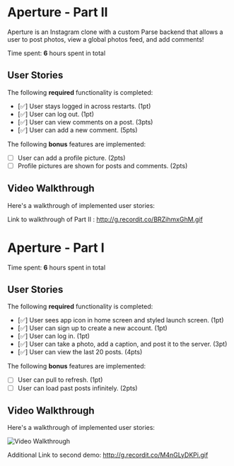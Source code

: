 # Aperture - Part II

Aperture is an Instagram clone with a custom Parse backend that allows a user to post photos, view a global photos feed, and add comments!

Time spent: **6** hours spent in total

## User Stories

The following **required** functionality is completed:

- [✅] User stays logged in across restarts. (1pt)
- [✅] User can log out. (1pt)
- [✅] User can view comments on a post. (3pts)
- [✅] User can add a new comment. (5pts)

The following **bonus** features are implemented:

- [ ] User can add a profile picture. (2pts)
- [ ] Profile pictures are shown for posts and comments. (2pts)

## Video Walkthrough

Here's a walkthrough of implemented user stories:

Link to walkthrough of Part II : http://g.recordit.co/BRZihmxGhM.gif

# Aperture - Part I

Time spent: **6** hours spent in total

## User Stories

The following **required** functionality is completed:

- [✅] User sees app icon in home screen and styled launch screen. (1pt)
- [✅] User can sign up to create a new account. (1pt)
- [✅] User can log in. (1pt)
- [✅] User can take a photo, add a caption, and post it to the server. (3pt)
- [✅] User can view the last 20 posts. (4pts)

The following **bonus** features are implemented:

- [ ] User can pull to refresh. (1pt)
- [ ] User can load past posts infinitely. (2pts)

## Video Walkthrough

Here's a walkthrough of implemented user stories:

<img src='http://g.recordit.co/qKXxJO2CWZ.gif' title='Video Walkthrough' width='' alt='Video Walkthrough' />

Additional Link to second demo: http://g.recordit.co/M4nGLyDKPi.gif
